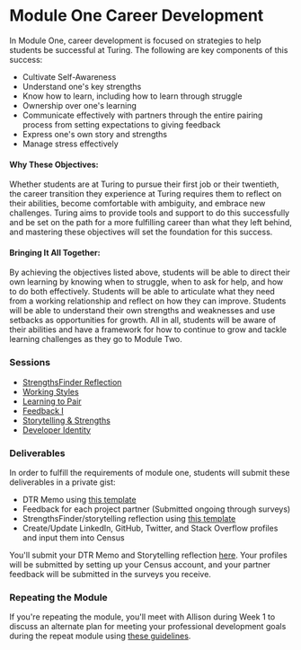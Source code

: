 # Module One Career Development

In Module One, career development is focused on strategies to help students be successful at Turing. The following are key components of this success:

* Cultivate Self-Awareness
* Understand one's key strengths
* Know how to learn, including how to learn through struggle
* Ownership over one's learning
* Communicate effectively with partners through the entire pairing process from setting expectations to giving feedback
* Express one's own story and strengths
* Manage stress effectively

#### Why These Objectives:
Whether students are at Turing to pursue their first job or their twentieth, the career transition they experience at Turing requires them to reflect on their abilities, become comfortable with ambiguity, and embrace new challenges. Turing aims to provide tools and support to do this successfully and be set on the path for a more fulfilling career than what they left behind, and mastering these objectives will set the foundation for this success. 

#### Bringing It All Together:
By achieving the objectives listed above, students will be able to direct their own learning by knowing when to struggle, when to ask for help, and how to do both effectively. Students will be able to articulate what they need from a working relationship and reflect on how they can improve. Students will be able to understand their own strengths and weaknesses and use setbacks as opportunities for growth. All in all, students will be aware of their abilities and have a framework for how to continue to grow and tackle learning challenges as they go to Module Two. 

### Sessions
* [StrengthsFinder Reflection](https://github.com/turingschool/career-development-curriculum/blob/master/module_one/strengths_reflection_session.md)
* [Working Styles](https://github.com/turingschool/career-development-curriculum/blob/master/module_one/working_styles.md)
* [Learning to Pair](https://github.com/turingschool/career-development-curriculum/blob/master/module_one/learning_to_pair.md) 
* [Feedback I](https://github.com/turingschool/career-development-curriculum/blob/master/module_one/feedback_i.md) 
* [Storytelling & Strengths](https://github.com/turingschool/career-development-curriculum/blob/master/module_one/strengths_and_storytelling.md)
* [Developer Identity](https://github.com/turingschool/career-development-curriculum/blob/master/module_one/developer_identity.md)

### Deliverables
In order to fulfill the requirements of module one, students will submit these deliverables in a private gist:

* DTR Memo using [this template](https://github.com/turingschool/career-development-curriculum/blob/master/module_one/dtr_guidelines_memo.md)
* Feedback for each project partner (Submitted ongoing through surveys)
* StrengthsFinder/storytelling reflection using [this template](https://github.com/turingschool/career-development-curriculum/blob/master/module_one/strengths_storytelling_reflection.md)
* Create/Update LinkedIn, GitHub, Twitter, and Stack Overflow profiles and input them into Census

You'll submit your DTR Memo and Storytelling reflection [here](https://goo.gl/forms/HILyYTTzy5eJWJyI3). Your profiles will be submitted by setting up your Census account, and your partner feedback will be submitted in the surveys you receive.

### Repeating the Module
If you're repeating the module, you'll meet with Allison during Week 1 to discuss an alternate plan for meeting your professional development goals during the repeat module using [these guidelines](https://github.com/turingschool/career-development-curriculum/blob/master/module_one/m1_repeat_plan.md). 
